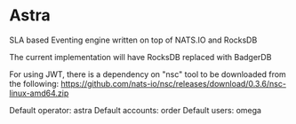 # Astra

SLA based Eventing engine written on top of NATS.IO and RocksDB

The current implementation will have RocksDB replaced with BadgerDB

For using JWT, there is a dependency on "nsc" tool to be downloaded from the following:
https://github.com/nats-io/nsc/releases/download/0.3.6/nsc-linux-amd64.zip

Default operator: astra
Default accounts: order
Default users: omega
